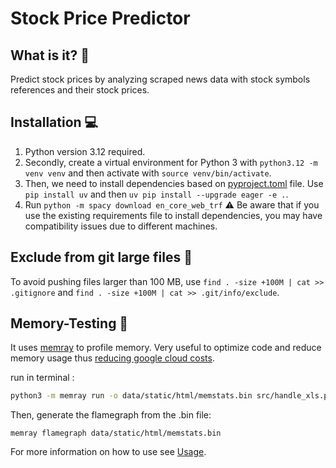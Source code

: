 # Stock Price Predictor

## What is it? 🤔

Predict stock prices by analyzing scraped news data with stock symbols references and their stock prices.

## Installation 💻

1. Python version 3.12 required.
2. Secondly, create a virtual environment for Python 3 with `python3.12 -m venv venv` and then activate with `source venv/bin/activate`.
3. Then, we need to install dependencies based on [pyproject.toml](pyproject.toml) file. Use `pip install uv` and then `uv pip install --upgrade eager -e .`.
4. Run `python -m spacy download en_core_web_trf`
⚠️ Be aware that if you use the existing requirements file to install dependencies, you may have compatibility issues due to different machines.

## Exclude from git large files 🚫

To avoid pushing files larger than 100 MB, use `find . -size +100M | cat >> .gitignore` and `find . -size +100M | cat >> .git/info/exclude`.

## Memory-Testing 🧠

It uses [memray](https://github.com/bloomberg/memray/blob/main/README.md) to profile memory. Very useful to optimize code and reduce memory usage thus <u>reducing google cloud costs</u>.

run in terminal :

```bash
python3 -m memray run -o data/static/html/memstats.bin src/handle_xls.py
```

Then, generate the flamegraph from the .bin file:
```
memray flamegraph data/static/html/memstats.bin
```

For more information on how to use see [Usage](https://github.com/bloomberg/memray/blob/main/README.md#usage).